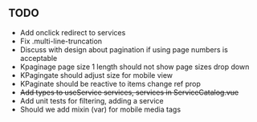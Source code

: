 ## TODO

- Add onclick redirect to services
- Fix .multi-line-truncation
- Discuss with design about pagination if using page numbers is acceptable
- Kpaginage page size 1 length should not show page sizes drop down
- KPagingate should adjust size for mobile view
- KPaginate should be reactive to items change ref prop
- ~~Add types to useService services, services in ServiceCatalog.vue~~
- Add unit tests for filtering, adding a service
- Should we add mixin (var) for mobile media tags